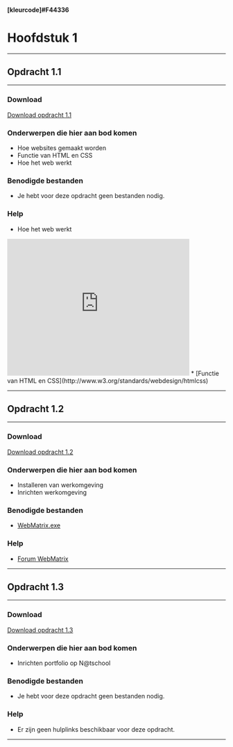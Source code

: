 #### [kleurcode]#F44336

# Hoofdstuk 1

---

## Opdracht 1.1

---
### Download

<a href="https://elo.kw1c.nl/CMS/Studie/811%20ICT-Academie/811%20VakkenInhoud/%5BB.14%20HTM%5D%20HTMLCSS/Productie/02.%20Opdrachten/Hoofdstuk%201/Opdracht%201.1.pdf" target="_blank">Download opdracht 1.1</a>

### Onderwerpen die hier aan bod komen

* Hoe websites gemaakt worden 
* Functie van HTML en CSS 
* Hoe het web werkt

### Benodigde bestanden

* Je hebt voor deze opdracht geen bestanden nodig.

### Help

* Hoe het web werkt
<iframe width="420" height="315" src="https://www.youtube.com/embed/cafVVwi1yEI" frameborder="0" allowfullscreen></iframe>
* [Functie van HTML en CSS](http://www.w3.org/standards/webdesign/htmlcss)

---

## Opdracht 1.2

---

### Download

<a href="https://elo.kw1c.nl/CMS/Studie/811%20ICT-Academie/811%20VakkenInhoud/%5BB.14%20HTM%5D%20HTMLCSS/Productie/02.%20Opdrachten/Hoofdstuk%201/Opdracht%201.2.pdf" target="_blank">Download opdracht 1.2</a>

### Onderwerpen die hier aan bod komen

* Installeren van werkomgeving
* Inrichten werkomgeving

### Benodigde bestanden

* [WebMatrix.exe](http://go.microsoft.com/fwlink/?LinkID=286266)

### Help

* [Forum WebMatrix](http://forums.iis.net/1166.aspx?language=nl-NL)

---

## Opdracht 1.3

---
### Download

<a href="https://elo.kw1c.nl/CMS/Studie/811%20ICT-Academie/811%20VakkenInhoud/%5BB.14%20HTM%5D%20HTMLCSS/Productie/02.%20Opdrachten/Hoofdstuk%201/Opdracht%201.3.pdf" target="_blank">Download opdracht 1.3</a>

### Onderwerpen die hier aan bod komen

* Inrichten portfolio op N@tschool

### Benodigde bestanden

* Je hebt voor deze opdracht geen bestanden nodig.

### Help

* Er zijn geen hulplinks beschikbaar voor deze opdracht.
---